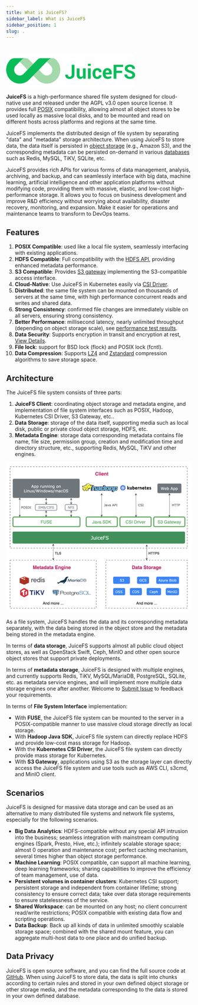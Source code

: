 ```yaml
---
title: What is JuiceFS?
sidebar_label: What is JuiceFS
sidebar_position: 1
slug: .
---
```

#

![JuiceFS LOGO](../images/juicefs-logo.png)

**JuiceFS** is a high-performance shared file system designed for cloud-native use and released under the AGPL v3.0 open source license. It provides full [POSIX](https://en.wikipedia.org/wiki/POSIX) compatibility, allowing almost all object stores to be used locally as massive local disks, and to be mounted and read on different hosts across platforms and regions at the same time.

JuiceFS implements the distributed design of file system by separating "data" and "metadata" storage architecture. When using JuiceFS to store data, the data itself is persisted in [object storage](../reference/how_to_setup_object_storage.md#supported-object-storage) (e.g., Amazon S3), and the corresponding metadata can be persisted on-demand in various [databases](../reference/how_to_setup_metadata_engine.md) such as Redis, MySQL, TiKV, SQLite, etc.

JuiceFS provides rich APIs for various forms of data management, analysis, archiving, and backup, and can seamlessly interface with big data, machine learning, artificial intelligence and other application platforms without modifying code, providing them with massive, elastic, and low-cost high-performance storage. It allows you to focus on business development and improve R&D efficiency without worrying about availability, disaster recovery, monitoring, and expansion. Make it easier for operations and maintenance teams to transform to DevOps teams.

## Features

1. **POSIX Compatible**: used like a local file system, seamlessly interfacing with existing applications.
2. **HDFS Compatible**: Full compatibility with the [HDFS API](../deployment/hadoop_java_sdk.md), providing enhanced metadata performance.
3. **S3 Compatible**: Provides [S3 gateway](../deployment/s3_gateway.md) implementing the S3-compatible access interface.
4. **Cloud-Native**: Use JuiceFS in Kubernetes easily via [CSI Driver](../deployment/how_to_use_on_kubernetes.md).
5. **Distributed**: the same file system can be mounted on thousands of servers at the same time, with high performance concurrent reads and writes and shared data.
6. **Strong Consistency**: confirmed file changes are immediately visible on all servers, ensuring strong consistency.
7. **Better Performance**: millisecond latency, nearly unlimited throughput (depending on object storage scale), see [performance test results](../benchmark/benchmark.md).
8. **Data Security**: Supports encryption in transit and encryption at rest, [View Details](../security/encrypt.md).
9. **File lock**: support for BSD lock (flock) and POSIX lock (fcntl).
10. **Data Compression**: Supports [LZ4](https://lz4.github.io/lz4) and [Zstandard](https://facebook.github.io/zstd) compression algorithms to save storage space.

## Architecture

The JuiceFS file system consists of three parts:

1. **JuiceFS Client**: coordinating object storage and metadata engine, and implementation of file system interfaces such as POSIX, Hadoop, Kubernetes CSI Driver, S3 Gateway, etc..
2. **Data Storage**: storage of the data itself, supporting media such as local disk, public or private cloud object storage, HDFS, etc.
3. **Metadata Engine**: storage data corresponding metadata contains file name, file size, permission group, creation and modification time and directory structure, etc., supporting Redis, MySQL, TiKV and other engines.

![image](../images/juicefs-arch-new.png)

As a file system, JuiceFS handles the data and its corresponding metadata separately, with the data being stored in the object store and the metadata being stored in the metadata engine.

In terms of **data storage**, JuiceFS supports almost all public cloud object stores, as well as OpenStack Swift, Ceph, MinIO and other open source object stores that support private deployments.

In terms of **metadata storage**, JuiceFS is designed with multiple engines, and currently supports Redis, TiKV, MySQL/MariaDB, PostgreSQL, SQLite, etc. as metadata service engines, and will implement more multiple data storage engines one after another. Welcome to [Submit Issue](https://github.com/juicedata/juicefs/issues) to feedback your requirements.

In terms of **File System Interface** implementation:

- With **FUSE**, the JuiceFS file system can be mounted to the server in a POSIX-compatible manner to use massive cloud storage directly as local storage.
- With **Hadoop Java SDK**, JuiceFS file system can directly replace HDFS and provide low-cost mass storage for Hadoop.
- With the **Kubernetes CSI Driver**, the JuiceFS file system can directly provide mass storage for Kubernetes.
- With **S3 Gateway**, applications using S3 as the storage layer can directly access the JuiceFS file system and use tools such as AWS CLI, s3cmd, and MinIO client.

## Scenarios

JuiceFS is designed for massive data storage and can be used as an alternative to many distributed file systems and network file systems, especially for the following scenarios.

- **Big Data Analytics**: HDFS-compatible without any special API intrusion into the business; seamless integration with mainstream computing engines (Spark, Presto, Hive, etc.); infinitely scalable storage space; almost 0 operation and maintenance cost; perfect caching mechanism, several times higher than object storage performance.
- **Machine Learning**: POSIX compatible, can support all machine learning, deep learning frameworks; sharing capabilities to improve the efficiency of team management, use of data.
- **Persistent volumes in container clusters**: Kubernetes CSI support; persistent storage and independent from container lifetime; strong consistency to ensure correct data; take over data storage requirements to ensure statelessness of the service.
- **Shared Workspace**: can be mounted on any host; no client concurrent read/write restrictions; POSIX compatible with existing data flow and scripting operations.
- **Data Backup**: Back up all kinds of data in unlimited smoothly scalable storage space; combined with the shared mount feature, you can aggregate multi-host data to one place and do unified backup.

## Data Privacy

JuiceFS is open source software, and you can find the full source code at [GitHub](https://github.com/juicedata/juicefs). When using JuiceFS to store data, the data is split into chunks according to certain rules and stored in your own defined object storage or other storage media, and the metadata corresponding to the data is stored in your own defined database.
